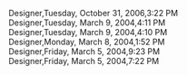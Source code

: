﻿Designer,Tuesday, October 31, 2006,3:22 PM  Designer,Tuesday, March 9, 2004,4:11 PM  Designer,Tuesday, March 9, 2004,4:10 PM  Designer,Monday, March 8, 2004,1:52 PM  Designer,Friday, March 5, 2004,9:23 PM  Designer,Friday, March 5, 2004,7:22 PM